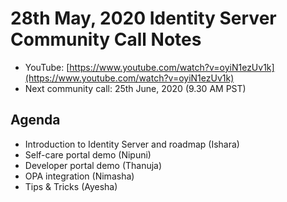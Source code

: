 # 28th May, 2020 Identity Server Community Call Notes

* YouTube: [https://www.youtube.com/watch?v=oyiN1ezUv1k](https://www.youtube.com/watch?v=oyiN1ezUv1k)
* Next community call: 25th June, 2020 (9.30 AM PST)

## Agenda

* Introduction to Identity Server and roadmap (Ishara)
* Self-care portal demo (Nipuni)
* Developer portal demo (Thanuja)
* OPA integration (Nimasha)
* Tips & Tricks (Ayesha)
